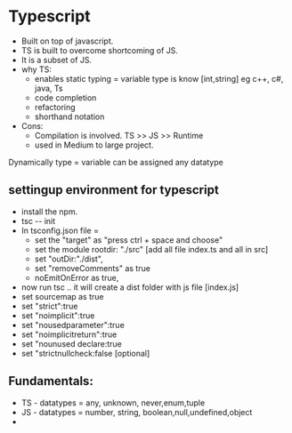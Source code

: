 # Typescript

- Built on top of javascript.
- TS is built to overcome shortcoming of JS.
- It is a subset of JS.
- why TS:
    - enables static typing = variable type is know [int,string] eg c++, c#, java, Ts
    - code completion
    - refactoring
    - shorthand notation
- Cons:
    - Compilation is involved. TS >> JS >> Runtime
    - used in Medium to large project.

Dynamically type = variable can be assigned any datatype 


## settingup environment for typescript

- install the npm.
- tsc -- init
- In tsconfig.json file = 
    - set the "target" as "press ctrl + space and choose"
    -  set the module rootdir: "./src" [add all file index.ts and all in src]
    - set "outDir:"./dist",
    - set "removeComments" as true
    - noEmitOnError as true,
- now run tsc .. it will create a dist folder with js file [index.js]
- set sourcemap as true
- set "strict":true
- set "noimplicit":true
- set "nousedparameter":true
- set "noimplicitreturn":true
- set "nounused declare:true
- set "strictnullcheck:false [optional]
## Fundamentals:

- TS - datatypes = any, unknown, never,enum,tuple
- JS - datatypes = number, string, boolean,null,undefined,object
- 